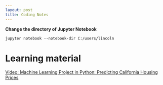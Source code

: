 ```yaml
---
layout: post
title: Coding Notes
---
```



**Change the directory of Jupyter Notebook**

```{python}
jupyter notebook --notebook-dir C:/users/lincoln
```



# Learning material

[Video: Machine Learning Project in Python: Predicting California Housing Prices](https://www.youtube.com/watch?v=_-UCcuB8nbw&ab_channel=GregHogg)

